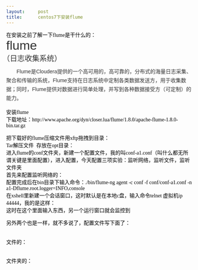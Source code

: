 ```yaml
---
layout:     post
title:      centos7下安装flume
---
```

<div id="article_content" class="article_content clearfix csdn-tracking-statistics" data-pid="blog" data-mod="popu_307" data-dsm="post">
								            <link rel="stylesheet" href="https://csdnimg.cn/release/phoenix/template/css/ck_htmledit_views-f76675cdea.css">
						<div class="htmledit_views" id="content_views">
                <p style="margin:0px;"></p><p></p><div><span style="color:#000000;"><span style="margin:0px;font-family:'宋体';">在安装之前了解一下flume是干什么的：</span></span></div><dl class="lemmaWgt-lemmaTitle lemmaWgt-lemmaTitle-" style="background-color:transparent;color:rgb(51,51,51);font-family:arial, tahoma;font-size:12px;font-style:normal;font-variant:normal;font-weight:400;letter-spacing:normal;margin-bottom:10px;margin-left:0px;margin-right:0px;margin-top:0px;padding-bottom:0px;padding-left:0px;padding-right:0px;padding-top:0px;text-align:left;text-decoration:none;text-indent:0px;text-transform:none;white-space:normal;width:700px;word-spacing:0px;"><dd class="lemmaWgt-lemmaTitle-title" style="margin-bottom:5px;margin-left:0px;margin-right:0px;margin-top:0px;padding-bottom:0px;padding-left:0px;padding-right:0px;padding-top:0px;"><h1 style="color:rgb(51,51,51);font-size:34px;font-weight:400;line-height:39.1px;margin-bottom:0px;margin-left:0px;margin-right:10px;margin-top:0px;padding-bottom:0px;padding-left:0px;padding-right:0px;padding-top:0px;vertical-align:sub;">flume</h1><h2 style="color:rgb(51,51,51);font-size:20px;font-weight:400;margin-bottom:0px;margin-left:-10px;margin-right:10px;margin-top:0px;padding-bottom:0px;padding-left:0px;padding-right:0px;padding-top:0px;vertical-align:sub;">（日志收集系统）</h2></dd></dl><div class="lemma-summary" style="background-color:transparent;clear:both;color:rgb(51,51,51);font-family:arial;font-size:14px;font-style:normal;font-variant:normal;font-weight:400;letter-spacing:normal;line-height:24px;margin-bottom:15px;text-align:left;text-decoration:none;text-indent:28px;text-transform:none;white-space:normal;word-spacing:0px;"><div class="para" style="color:rgb(51,51,51);font-size:14px;line-height:24px;margin-bottom:15px;text-indent:28px;">Flume是Cloudera提供的一个高可用的，高可靠的，分布式的海量日志采集、聚合和传输的系统，Flume支持在日志系统中定制各类数据发送方，用于收集数据；同时，Flume提供对数据进行简单处理，并写到各种数据接受方（可定制）的能力。</div></div><p></p><div><span style="color:#000000;"><span style="margin:0px;font-family:'宋体';">安装</span><span lang="en-us" style="margin:0px;" xml:lang="en-us"><span style="font-family:Calibri;">flume<span style="margin:0px;">   </span></span></span></span></div><p style="margin:0px;"><span style="color:#000000;"><span style="margin:0px;font-family:'宋体';">下载地址：</span><span lang="en-us" style="margin:0px;" xml:lang="en-us"><span style="font-family:Calibri;">http://www.apache.org/dyn/closer.lua/flume/1.8.0/apache-flume-1.8.0-bin.tar.gz</span></span></span></p><p style="margin:0px;"></p><p></p><div><span style="color:#000000;"><span style="margin:0px;font-family:'宋体';">把下载好的</span><span lang="en-us" style="margin:0px;" xml:lang="en-us"><span style="font-family:Calibri;">flume</span></span><span style="margin:0px;font-family:'宋体';">压缩文件用</span><span lang="en-us" style="margin:0px;" xml:lang="en-us"><span style="font-family:Calibri;">xftp</span></span><span style="margin:0px;font-family:'宋体';">拖拽到目录：</span></span></div><div><span style="color:#000000;"><span style="margin:0px;font-family:'宋体';"><img src="https://img-blog.csdn.net/20180424124413696?watermark/2/text/aHR0cHM6Ly9ibG9nLmNzZG4ubmV0L2RpeWU2NjY=/font/5a6L5L2T/fontsize/400/fill/I0JBQkFCMA==/dissolve/70" alt=""></span></span></div><div><span style="color:#000000;"><span style="margin:0px;font-family:'宋体';"></span></span><p style="margin:0px;"></p><div><span style="color:#000000;"><span lang="en-us" style="margin:0px;" xml:lang="en-us"><span style="font-family:Calibri;">Tar</span></span><span style="margin:0px;font-family:'宋体';">解压文件</span><span style="font-family:Calibri;"> <span style="margin:0px;"> </span></span><span style="margin:0px;font-family:'宋体';">存放在</span><span lang="en-us" style="margin:0px;" xml:lang="en-us"><span style="font-family:Calibri;">opt</span></span><span style="margin:0px;font-family:'宋体';">目录：</span></span></div><div><span style="color:#000000;"><span style="margin:0px;font-family:'宋体';"><img src="https://img-blog.csdn.net/20180424124428290?watermark/2/text/aHR0cHM6Ly9ibG9nLmNzZG4ubmV0L2RpeWU2NjY=/font/5a6L5L2T/fontsize/400/fill/I0JBQkFCMA==/dissolve/70" alt=""></span></span></div><span style="color:#000000;"><span style="margin:0px;font-family:'宋体';"></span></span><div><p style="margin:0px;"><span style="color:#000000;"><span style="margin:0px;font-family:'宋体';">进入</span><span lang="en-us" style="margin:0px;" xml:lang="en-us"><span style="font-family:Calibri;">flume</span></span><span style="margin:0px;font-family:'宋体';">的</span><span lang="en-us" style="margin:0px;" xml:lang="en-us"><span style="font-family:Calibri;">conf</span></span><span style="margin:0px;font-family:'宋体';">文件夹，新建一个配置文件，我的叫</span><span lang="en-us" style="margin:0px;" xml:lang="en-us"><span style="font-family:Calibri;">conf-a1.conf</span></span><span style="margin:0px;font-family:'宋体';">（叫什么都无所谓关键是里面配置），进入配置，今天配置三项实验：监听网络，监听文件，监听文件夹</span></span><span lang="en-us" style="margin:0px;" xml:lang="en-us"></span></p></div><div><p style="margin:0px;"><span style="margin:0px;font-family:'宋体';"><span style="color:#000000;">首先来配置监听网络的：</span></span><span lang="en-us" style="margin:0px;" xml:lang="en-us"></span></p></div><div><img src="https://img-blog.csdn.net/20180424124443381?watermark/2/text/aHR0cHM6Ly9ibG9nLmNzZG4ubmV0L2RpeWU2NjY=/font/5a6L5L2T/fontsize/400/fill/I0JBQkFCMA==/dissolve/70" alt=""></div><div><p style="margin:0px;"><span style="color:#000000;"><span style="margin:0px;font-family:'宋体';">配置完成后在</span><span lang="en-us" style="margin:0px;" xml:lang="en-us"><span style="font-family:Calibri;">bin</span></span><span style="margin:0px;font-family:'宋体';">目录下输入命令：</span><span lang="en-us" style="margin:0px;" xml:lang="en-us"><span style="font-family:Calibri;">./bin/flume-ng agent -c conf -f conf/conf-a1.conf -n a1-Dflume.root.logger=INFO,console</span></span></span></p><p style="margin:0px;"><span style="color:#000000;"><span style="margin:0px;font-family:'宋体';">在</span><span lang="en-us" style="margin:0px;" xml:lang="en-us"><span style="font-family:Calibri;">xshell</span></span><span style="margin:0px;font-family:'宋体';">里新建一个会话窗口，这时默认是在本地</span><span lang="en-us" style="margin:0px;" xml:lang="en-us"><span style="font-family:Calibri;">c</span></span><span style="margin:0px;font-family:'宋体';">盘，输入命令</span><span lang="en-us" style="margin:0px;" xml:lang="en-us"><span style="font-family:Calibri;">telnet </span></span><span style="margin:0px;font-family:'宋体';">虚拟机</span><span lang="en-us" style="margin:0px;" xml:lang="en-us"><span style="font-family:Calibri;">ip 44444</span></span><span style="margin:0px;font-family:'宋体';">，我的是这样：</span></span><span lang="en-us" style="margin:0px;" xml:lang="en-us"></span></p></div><div><img src="https://img-blog.csdn.net/20180424124457732?watermark/2/text/aHR0cHM6Ly9ibG9nLmNzZG4ubmV0L2RpeWU2NjY=/font/5a6L5L2T/fontsize/400/fill/I0JBQkFCMA==/dissolve/70" alt=""></div><div><span style="margin:0px;font-family:'宋体';font-size:10.5pt;"><span style="color:#000000;">这时在这个里面输入东西，另一个运行窗口就会监控到</span></span></div><span lang="en-us" style="margin:0px;" xml:lang="en-us"></span></div><span lang="en-us" style="margin:0px;" xml:lang="en-us"></span><p></p><p></p><div><img src="https://img-blog.csdn.net/20180424124701708?watermark/2/text/aHR0cHM6Ly9ibG9nLmNzZG4ubmV0L2RpeWU2NjY=/font/5a6L5L2T/fontsize/400/fill/I0JBQkFCMA==/dissolve/70" alt=""></div><div><img src="https://img-blog.csdn.net/20180424124707363?watermark/2/text/aHR0cHM6Ly9ibG9nLmNzZG4ubmV0L2RpeWU2NjY=/font/5a6L5L2T/fontsize/400/fill/I0JBQkFCMA==/dissolve/70" alt=""></div><div><p style="margin:0px;"><span style="margin:0px;font-family:'宋体';"><span style="color:#000000;">另外两个也是一样，就不多说了，配置文件写下面了：</span></span><span lang="en-us" style="margin:0px;" xml:lang="en-us"></span></p><p style="margin:0px;"><span lang="en-us" style="margin:0px;" xml:lang="en-us"><span style="font-family:Calibri;color:#000000;"> </span></span></p><p style="margin:0px;"><span lang="en-us" style="margin:0px;" xml:lang="en-us"><span style="font-family:Calibri;color:#000000;"> </span></span></p><p style="margin:0px;"><span style="margin:0px;font-family:'宋体';"><span style="color:#000000;">文件的：</span></span><span lang="en-us" style="margin:0px;" xml:lang="en-us"></span></p></div><div><img src="https://img-blog.csdn.net/20180424124720157?watermark/2/text/aHR0cHM6Ly9ibG9nLmNzZG4ubmV0L2RpeWU2NjY=/font/5a6L5L2T/fontsize/400/fill/I0JBQkFCMA==/dissolve/70" alt=""></div><div><br></div><p></p><p></p><p style="margin:0px;"></p><p><span style="margin:0px;font-family:'宋体';"><span style="color:#000000;">文件夹的：</span></span><span lang="en-us" style="margin:0px;" xml:lang="en-us"></span></p><div><img src="https://img-blog.csdn.net/20180424124739227?watermark/2/text/aHR0cHM6Ly9ibG9nLmNzZG4ubmV0L2RpeWU2NjY=/font/5a6L5L2T/fontsize/400/fill/I0JBQkFCMA==/dissolve/70" alt=""></div><div><br></div><p></p>            </div>
                </div>